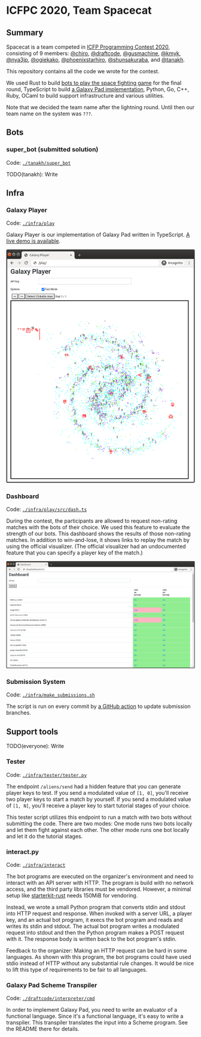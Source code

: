 # ICFPC 2020, Team Spacecat

## Summary

Spacecat is a team competed in [ICFP Programming Contest 2020],
consisting of 9 members: [@chiro], [@draftcode], [@gusmachine], [@kmyk],
[@nya3jp], [@ogiekako], [@phoenixstarhiro], [@shunsakuraba], and [@tanakh].

This repository contains all the code we wrote for the contest.

We used Rust to build [bots to play the space fighting game] for the final
round, TypeScript to build [a Galaxy Pad implementation],
Python, Go, C++, Ruby, OCaml to build support infrastructure and various
utilities.

Note that we decided the team name after the lightning round. Until then our
team name on the system was `???`.

[ICFP Programming Contest 2020]: https://icfpcontest2020.github.io/
[@chiro]: https://github.com/chiro/
[@draftcode]: https://github.com/draftcode/
[@gusmachine]: https://github.com/gusmachine/
[@kmyk]: https://github.com/kmyk/
[@nya3jp]: https://github.com/nya3jp/
[@ogiekako]: https://github.com/ogiekako/
[@phoenixstarhiro]: https://github.com/phoenixstarhiro/
[@shunsakuraba]: https://github.com/shunsakuraba/
[@tanakh]: https://github.com/tanakh/
[bots to play the space fighting game]: #bots
[a Galaxy Pad implementation]: #galaxy-player

## Bots

### super_bot (submitted solution)

Code: [`./tanakh/super_bot`]

TODO(tanakh): Write

[`./tanakh/super_bot`]: ./tanakh/super_bot/

## Infra

### Galaxy Player

Code: [`./infra/play`]

Galaxy Player is our implementation of Galaxy Pad written in TypeScript.
[A live demo is available](https://nya3jp.github.io/icfpc2020/).

![Screenshot](/images/galaxy-player.png?raw=true)

[`./infra/play`]: ./infra/play/

### Dashboard

Code: [`./infra/play/src/dash.ts`]

During the contest, the participants are allowed to request non-rating matches
with the bots of their choice. We used this feature to evaluate the strength of
our bots. This dashboard shows the results of those non-rating matches. In
addition to win-and-lose, it shows links to replay the match by using the
official visualizer. (The official visualizer had an undocumented feature that
you can specify a player key of the match.)

![Screenshot](/images/dashboard.png?raw=true)

[`./infra/play/src/dash.ts`]: ./infra/play/src/dash.ts

### Submission System

Code: [`./infra/make_submissions.sh`]

The script is run on every commit by [a GitHub action] to update submission
branches.

[`./infra/make_submissions.sh`]: ./infra/make_submissions.sh
[a GitHub action]: ./.github/workflows/submit.yml

## Support tools

TODO(everyone): Write

### Tester

Code: [`./infra/tester/tester.py`]

The endpoint `/aliens/send` had a hidden feature that you can generate player
keys to test. If you send a modulated value of `[1, 0]`, you'll receive two
player keys to start a match by yourself. If you send a modulated value of `[1,
N]`, you'll receive a player key to start tutorial stages of your choice.

This tester script utilizes this endpoint to run a match with two bots without
submitting the code. There are two modes: One mode runs two bots locally and let
them fight against each other. The other mode runs one bot locally and let it do
the tutorial stages.

[`./infra/tester/tester.py`]: ./infra/tester/tester.py

### interact.py

Code: [`./infra/interact`]

The bot programs are executed on the organizer's environment and need to
interact with an API server with HTTP. The program is build with no network
access, and the third party libraries must be vendored. However, a minimal setup
like [starterkit-rust] needs 150MiB for vendoring.

Instead, we wrote a small Python program that converts stdin and stdout into
HTTP request and response. When invoked with a server URL, a player key, and an
actual bot program, it execs the bot program and reads and writes its stdin and
stdout. The actual bot program writes a modulated request into stdout and then
the Python program makes a POST request with it. The response body is written
back to the bot program's stdin.

Feedback to the organizer: Making an HTTP request can be hard in some languages.
As shown with this program, the bot programs could have used stdio instead of
HTTP without any substantial rule changes. It would be nice to lift this type of
requirements to be fair to all languages.

[`./infra/interact`]: ./infra/interact
[starterkit-rust]: https://github.com/icfpcontest2020/starterkit-rust

### Galaxy Pad Scheme Transpiler

Code: [`./draftcode/interpreter/cmd`]

In order to implement Galaxy Pad, you need to write an evaluator of a functional
language. Since it's a functional language, it's easy to write a transpiler.
This transpiler translates the input into a Scheme program. See the README there
for details.

[`./draftcode/interpreter/cmd`]: ./draftcode/interpreter/cmd
